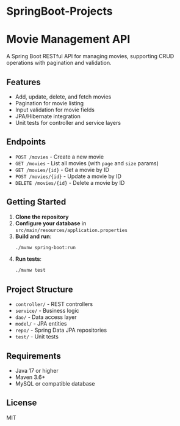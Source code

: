 # SpringBoot-Projects
# Movie Management API

A Spring Boot RESTful API for managing movies, supporting CRUD operations with pagination and validation.

## Features
- Add, update, delete, and fetch movies
- Pagination for movie listing
- Input validation for movie fields
- JPA/Hibernate integration
- Unit tests for controller and service layers

## Endpoints
- `POST /movies` - Create a new movie
- `GET /movies` - List all movies (with `page` and `size` params)
- `GET /movies/{id}` - Get a movie by ID
- `POST /movies/{id}` - Update a movie by ID
- `DELETE /movies/{id}` - Delete a movie by ID

## Getting Started
1. **Clone the repository**
2. **Configure your database** in `src/main/resources/application.properties`
3. **Build and run**:
   ```sh
   ./mvnw spring-boot:run
   ```
4. **Run tests**:
   ```sh
   ./mvnw test
   ```

## Project Structure
- `controller/` - REST controllers
- `service/` - Business logic
- `dao/` - Data access layer
- `model/` - JPA entities
- `repo/` - Spring Data JPA repositories
- `test/` - Unit tests

## Requirements
- Java 17 or higher
- Maven 3.6+
- MySQL or compatible database

## License
MIT

